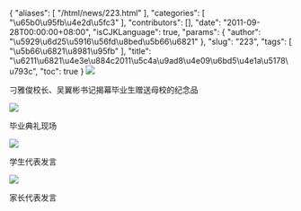 {
    "aliases": [
        "/html/news/223.html"
    ],
    "categories": [
        "\u65b0\u95fb\u4e2d\u5fc3"
    ],
    "contributors": [],
    "date": "2011-09-28T00:00:00+08:00",
    "isCJKLanguage": true,
    "params": {
        "author": "\u5929\u6d25\u5916\u56fd\u8bed\u5b66\u6821"
    },
    "slug": "223",
    "tags": [
        "\u5b66\u6821\u8981\u95fb"
    ],
    "title": "\u6211\u6821\u4e3e\u884c2011\u5c4a\u9ad8\u4e09\u6bd5\u4e1a\u5178\u793c",
    "toc": true
}
![](https://cdn.tfls.online/mirror/full/c481db6c4bfe6c2aebd41716e77e3d51aa34d93c.jpg)

刁雅俊校长、吴翼彬书记揭幕毕业生赠送母校的纪念品

![](https://cdn.tfls.online/mirror/full/92c282f5d491e72425b4ec8f7b57ad35a20ab79e.jpg)

毕业典礼现场

![](https://cdn.tfls.online/mirror/full/bf9579f92178535e560df7a77d1b8da7979a11ea.jpg)

学生代表发言

![](https://cdn.tfls.online/mirror/full/acdf8b0368cca62453cceee7273ecd884c1c8e08.jpg)

家长代表发言

 

